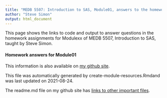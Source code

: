 ```yaml
---
title: "MEDB 5507: Introduction to SAS, Module01, answers to the homework"
author: "Steve Simon"
output: html_document
---
```


<!--This file was first created on 2021-08-24-->

This page shows the links to code and output to answer questions in the homework assignments for Modulexx of MEDB 5507, Introduction to SAS, taught by Steve Simon. 

#### Homework answers for Module01 

<!--resources-homework-1-->

This information is also available on [my github site][thisf].

This file was automatically generated by create-module-resources.Rmdand was last updated on 2021-08-24.

The readme.md file on my github site has [links to other important files][mygit].

<!---my git--->
[thisf]: https://github.com/pmean/introduction-to-sas/blob/master/modules/5507-01-resources.md
[mygit]: https://github.com/pmean/introduction-to-sas/blob/master/README.md

<!--resources-homework-2-->
